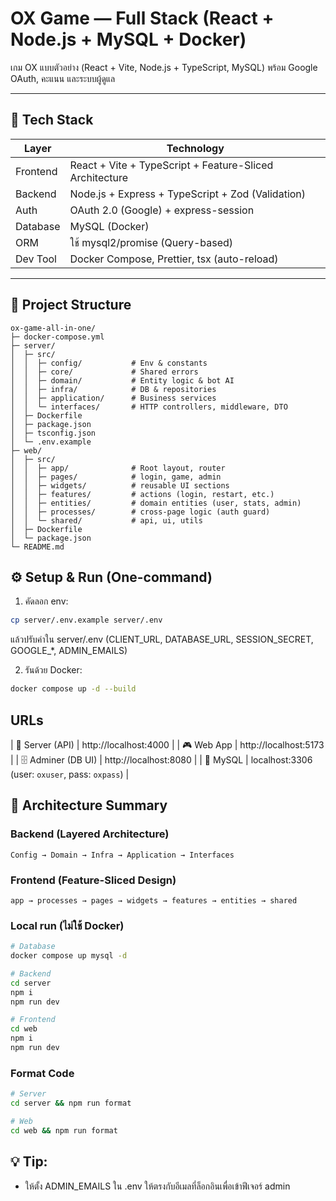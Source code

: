 # OX Game — Full Stack (React + Node.js + MySQL + Docker)

เกม OX แบบตัวอย่าง (React + Vite, Node.js + TypeScript, MySQL) พร้อม Google OAuth, คะแนน และระบบผู้ดูแล

---

## 🚀 Tech Stack

| Layer | Technology |
|-------|-------------|
| Frontend | React + Vite + TypeScript + Feature-Sliced Architecture |
| Backend | Node.js + Express + TypeScript + Zod (Validation) |
| Auth | OAuth 2.0 (Google) + express-session |
| Database | MySQL (Docker) |
| ORM | ใช้ mysql2/promise (Query-based) |
| Dev Tool | Docker Compose, Prettier, tsx (auto-reload) |

---

## 🧱 Project Structure

```
ox-game-all-in-one/
├─ docker-compose.yml
├─ server/
│  ├─ src/
│  │  ├─ config/           # Env & constants
│  │  ├─ core/             # Shared errors
│  │  ├─ domain/           # Entity logic & bot AI
│  │  ├─ infra/            # DB & repositories
│  │  ├─ application/      # Business services
│  │  └─ interfaces/       # HTTP controllers, middleware, DTO
│  ├─ Dockerfile
│  ├─ package.json
│  ├─ tsconfig.json
│  └─ .env.example
├─ web/
│  ├─ src/
│  │  ├─ app/              # Root layout, router
│  │  ├─ pages/            # login, game, admin
│  │  ├─ widgets/          # reusable UI sections
│  │  ├─ features/         # actions (login, restart, etc.)
│  │  ├─ entities/         # domain entities (user, stats, admin)
│  │  ├─ processes/        # cross-page logic (auth guard)
│  │  └─ shared/           # api, ui, utils
│  ├─ Dockerfile
│  └─ package.json
└─ README.md
```


## ⚙️ Setup & Run (One-command)
1. คัดลอก env:
```bash
cp server/.env.example server/.env
```
   แล้วปรับค่าใน server/.env (CLIENT_URL, DATABASE_URL, SESSION_SECRET, GOOGLE_*, ADMIN_EMAILS)
   
2. รันด้วย Docker:
```bash
docker compose up -d --build
```

## URLs
| 🧠 Server (API) | http://localhost:4000 |
| 🎮 Web App | http://localhost:5173 |
| 🗄️ Adminer (DB UI) | http://localhost:8080 |
| 🐬 MySQL | localhost:3306 (user: `oxuser`, pass: `oxpass`) |

## 🧠 Architecture Summary

### Backend (Layered Architecture)
```
Config → Domain → Infra → Application → Interfaces
```

### Frontend (Feature-Sliced Design)
```
app → processes → pages → widgets → features → entities → shared
```

### Local run (ไม่ใช้ Docker)
```bash
# Database
docker compose up mysql -d

# Backend
cd server
npm i
npm run dev

# Frontend
cd web
npm i
npm run dev
```

### Format Code
```bash
# Server
cd server && npm run format

# Web
cd web && npm run format
```

## 💡 Tip:  
- ให้ตั้ง ADMIN_EMAILS ใน .env ให้ตรงกับอีเมลที่ล็อกอินเพื่อเข้าฟีเจอร์ admin
